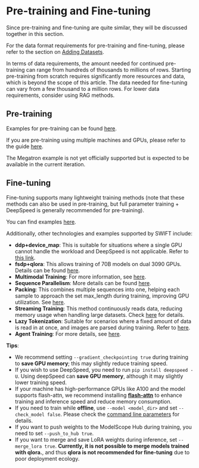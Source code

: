 # Pre-training and Fine-tuning

Since pre-training and fine-tuning are quite similar, they will be discussed together in this section.

For the data format requirements for pre-training and fine-tuning, please refer to the section on [Adding Datasets](../Customization/Custom-dataset).

In terms of data requirements, the amount needed for continued pre-training can range from hundreds of thousands to millions of rows. Starting pre-training from scratch requires significantly more resources and data, which is beyond the scope of this article.
The data needed for fine-tuning can vary from a few thousand to a million rows. For lower data requirements, consider using RAG methods.

## Pre-training

Examples for pre-training can be found [here](https://github.com/modelscope/swift/blob/main/examples/train/pt/train.sh).

If you are pre-training using multiple machines and GPUs, please refer to the guide [here](https://github.com/modelscope/swift/blob/main/examples/train/multi-node).

The Megatron example is not yet officially supported but is expected to be available in the current iteration.

## Fine-tuning

Fine-tuning supports many lightweight training methods (note that these methods can also be used in pre-training, but full parameter training + DeepSpeed is generally recommended for pre-training).

You can find examples [here](https://github.com/modelscope/swift/blob/main/examples/train/tuners).

Additionally, other technologies and examples supported by SWIFT include:

- **ddp+device_map**: This is suitable for situations where a single GPU cannot handle the workload and DeepSpeed is not applicable. Refer to [this link](https://github.com/modelscope/swift/blob/main/examples/train/ddp_device_map/train.sh).
- **fsdp+qlora**: This allows training of 70B models on dual 3090 GPUs. Details can be found [here](https://github.com/modelscope/swift/blob/main/examples/train/fsdp_qlora/train.sh).
- **Multimodal Training**: For more information, see [here](https://github.com/modelscope/swift/blob/main/examples/train/multimodal).
- **Sequence Parallelism**: More details can be found [here](https://github.com/modelscope/swift/blob/main/examples/train/sequence_parallel).
- **Packing**: This combines multiple sequences into one, helping each sample to approach the set max_length during training, improving GPU utilization. See [here](https://github.com/modelscope/swift/blob/main/examples/train/packing/train.sh).
- **Streaming Training**: This method continuously reads data, reducing memory usage when handling large datasets. Check [here](https://github.com/modelscope/swift/blob/main/examples/train/streaming/train.sh) for details.
- **Lazy Tokenization**: Suitable for scenarios where a fixed amount of data is read in at once, and images are parsed during training. Refer to [here](https://github.com/modelscope/swift/blob/main/examples/train/lazy_tokenize/train.sh).
- **Agent Training**: For more details, see [here](https://github.com/modelscope/swift/blob/main/examples/train/agent).

**Tips**:

- We recommend setting `--gradient_checkpointing true` during training to **save GPU memory**; this may slightly reduce training speed.
- If you wish to use DeepSpeed, you need to run `pip install deepspeed -U`. Using deepSpeed can **save GPU memory**, although it may slightly lower training speed.
- If your machine has high-performance GPUs like A100 and the model supports flash-attn, we recommend installing [**flash-attn**](https://github.com/Dao-AILab/flash-attention) to enhance training and inference speed and reduce memory consumption.
- If you need to train while **offline**, use `--model <model_dir>` and set `--check_model false`. Please check the [command line parameters](Commend-line-parameters.md) for details.
- If you want to push weights to the ModelScope Hub during training, you need to set `--push_to_hub true`.
- If you want to merge and save LoRA weights during inference, set `--merge_lora true`. **Currently, it is not possible to merge models trained with qlora.**, and thus **qlora is not recommended for fine-tuning** due to poor deployment ecology.
